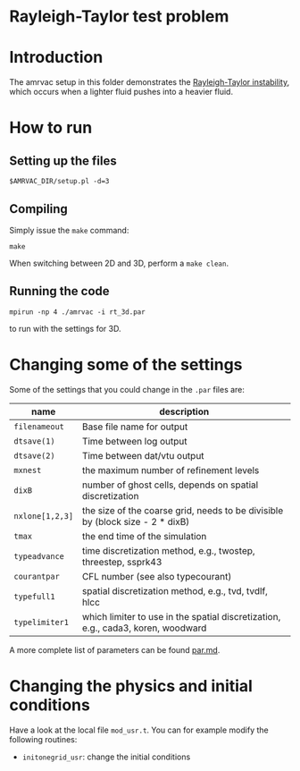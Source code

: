 # Rayleigh-Taylor test problem

# Introduction

The amrvac setup in this folder demonstrates
the
[Rayleigh-Taylor instability](https://en.wikipedia.org/wiki/Rayleigh%E2%80%93Taylor_instability),
which occurs when a lighter fluid pushes into a heavier fluid.

# How to run

## Setting up the files

    $AMRVAC_DIR/setup.pl -d=3

## Compiling

Simply issue the `make` command:

    make

When switching between 2D and 3D, perform a `make clean`.

## Running the code

    mpirun -np 4 ./amrvac -i rt_3d.par

to run with the settings for 3D.

# Changing some of the settings

Some of the settings that you could change in the `.par` files are:

name | description
---|---
`filenameout` | Base file name for output
`dtsave(1)` | Time between log output
`dtsave(2)` | Time between dat/vtu output
`mxnest` | the maximum number of refinement levels
`dixB` | number of ghost cells, depends on spatial discretization
`nxlone[1,2,3]` | the size of the coarse grid, needs to be divisible by (block size - 2 * dixB)
`tmax` | the end time of the simulation
`typeadvance` | time discretization method, e.g., twostep, threestep, ssprk43
`courantpar` | CFL number (see also typecourant)
`typefull1` | spatial discretization method, e.g., tvd, tvdlf, hlcc
`typelimiter1` | which limiter to use in the spatial discretization, e.g., cada3, koren, woodward

A more complete list of parameters can be found [par.md](par.md).

# Changing the physics and initial conditions

Have a look at the local file `mod_usr.t`. You can for example modify the
following routines:

* `initonegrid_usr`: change the initial conditions
